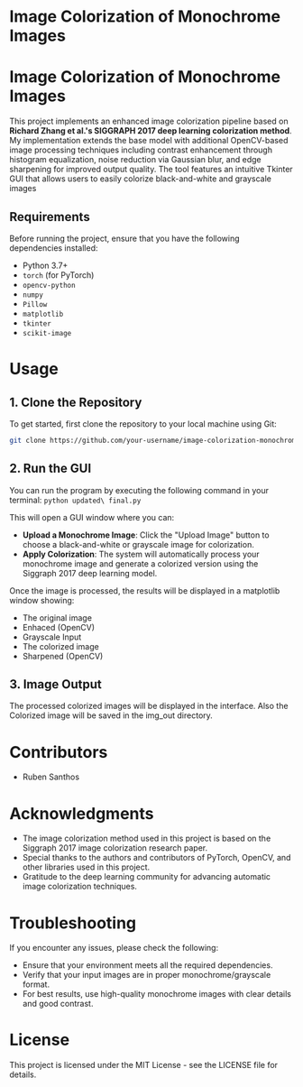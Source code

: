 # Image Colorization of Monochrome Images

# Image Colorization of Monochrome Images

This project implements an enhanced image colorization pipeline based on **Richard Zhang et al.'s SIGGRAPH 2017 deep learning colorization method**. My implementation extends the base model with additional OpenCV-based image processing techniques including contrast enhancement through histogram equalization, noise reduction via Gaussian blur, and edge sharpening for improved output quality. The tool features an intuitive Tkinter GUI that allows users to easily colorize black-and-white and grayscale images


## Requirements

Before running the project, ensure that you have the following dependencies installed:

- Python 3.7+
- `torch` (for PyTorch)
- `opencv-python`
- `numpy`
- `Pillow`
- `matplotlib`
- `tkinter`
- `scikit-image`


# Usage

## 1. Clone the Repository

To get started, first clone the repository to your local machine using Git:

```bash
git clone https://github.com/your-username/image-colorization-monochrome.git
```

## 2. Run the GUI

You can run the program by executing the following command in your terminal:
`python updated\ final.py`

This will open a GUI window where you can:

- **Upload a Monochrome Image**: Click the "Upload Image" button to choose a black-and-white or grayscale image for colorization.
- **Apply Colorization**: The system will automatically process your monochrome image and generate a colorized version using the Siggraph 2017 deep learning model.


Once the image is processed, the results will be displayed in a matplotlib window showing:

- The original image
- Enhaced (OpenCV)
- Grayscale Input
- The colorized image
- Sharpened (OpenCV)

## 3. Image Output

The processed colorized images will be displayed in the interface. Also the Colorized image will be saved in the img_out directory.

# Contributors

- Ruben Santhos

# Acknowledgments

- The image colorization method used in this project is based on the Siggraph 2017 image colorization research paper.
- Special thanks to the authors and contributors of PyTorch, OpenCV, and other libraries used in this project.
- Gratitude to the deep learning community for advancing automatic image colorization techniques.

# Troubleshooting

If you encounter any issues, please check the following:

- Ensure that your environment meets all the required dependencies.
- Verify that your input images are in proper monochrome/grayscale format.
- For best results, use high-quality monochrome images with clear details and good contrast.

# License

This project is licensed under the MIT License - see the LICENSE file for details.

